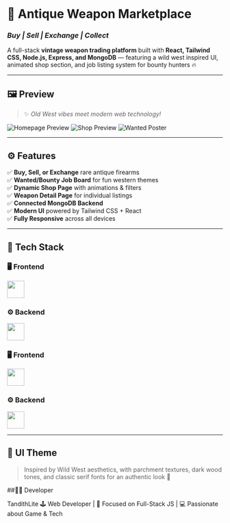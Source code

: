# 🔫 Antique Weapon Marketplace  
### _Buy | Sell | Exchange | Collect_

A full-stack **vintage weapon trading platform** built with **React, Tailwind CSS, Node.js, Express, and MongoDB** — featuring a wild west inspired UI, animated shop section, and job listing system for bounty hunters 🔥  

---

## 🖼️ Preview  
> ✨ *Old West vibes meet modern web technology!*

![Homepage Preview](./src/assets/preview_home.jpg)
![Shop Preview](./src/assets/preview_shop.jpg)
![Wanted Poster](./src/assets/wanted_poster_template.jpg)

---

## ⚙️ Features  

✅ **Buy, Sell, or Exchange** rare antique firearms  
✅ **Wanted/Bounty Job Board** for fun western themes  
✅ **Dynamic Shop Page** with animations & filters  
✅ **Weapon Detail Page** for individual listings  
✅ **Connected MongoDB Backend**  
✅ **Modern UI** powered by Tailwind CSS + React  
✅ **Fully Responsive** across all devices  

---

## 🧠 Tech Stack  

### 🖥️ Frontend  
<p>
  <img src="https://skillicons.dev/icons?i=react,tailwind,js,html,css" height="40"/>
</p>

### ⚙️ Backend  
<p>
  <img src="https://skillicons.dev/icons?i=nodejs,express,mongodb,git" height="40"/>
</p>

### 🖥️ Frontend  
<p>
  <img src="https://skillicons.dev/icons?i=react,tailwind,js,html,css" height="40"/>
</p>

### ⚙️ Backend  
<p>
  <img src="https://skillicons.dev/icons?i=nodejs,express,mongodb,git" height="40"/>
</p>

---

## 🎨 UI Theme 
> Inspired by Wild West aesthetics, with parchment textures, dark wood tones, and classic serif fonts for an authentic look 🤠

##👨‍💻 Developer

TandithLite
🕹️ Web Developer | 🎯 Focused on Full-Stack JS | 💻 Passionate about Game & Tech

